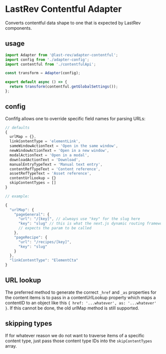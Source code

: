 # LastRev Contentful Adapter

Converts contentful data shape to one that is expected by LastRev components.

## usage

```javascript
import Adapter from '@last-rev/adapter-contentful';
import config from './adapter-config';
import contentful from './contentfulApi';

const transform = Adapter(config);

export default async () => {
  return transform(contentful.getGlobalSettings());
};
```

## config

Confifg allows one to override specific field names for parsing URLs:

```javascript
// defaults
{
  urlMap = {},
  linkContentType = 'elementLink',
  sameWindowActionText = 'Open in the same window',
  newWindowActionText = 'Open in a new window',
  modalActionText = 'Open in a modal',
  downloadActionText = 'Download',
  manualEntryTypeText = 'Manual text entry',
  contentRefTypeText = 'Content reference',
  assetRefTypeText = 'Asset reference',
  contentUrlLookup = {}
  skipContentTypes = []
}

// example:

{
  "urlMap": {
    "pageGeneral": {
      "url": "/[key]", // alweays use "key" for the slug here
      "key": "slug" // this is what the next.js dynamic routing framework
      // expects the param to be called
    },
    "pageRecipe": {
      "url": "/recipes/[key]",
      "key": "slug"
    }
  },
  "linkContentType": "ElementCta"
}
```

## URL lookup

The preferred method to generate the correct `_href` and `_as` properties for the content items is to pass in a contentUrlLookup property which maps a contentID to an object like this `{ href: '...whatever', as: '...whatever' }`. If this cannot be done, the old urlMap method is still supported.

## skipping types

If for whatever reason we do not want to traverse items of a specific content type, just pass those content type IDs into the `skipContentTypes` array.
